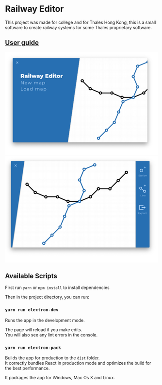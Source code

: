 # Railway Editor

This project was made for college and for Thales Hong Kong, this is a small software to create railway systems for some Thales proprietary software.

## [User guide](user-guide.md) 

![Main Menu Screenshot](docs/MainMenu.png)
![Editor Screen Screenshot](docs/EditorScreen.png)

## Available Scripts

First run `yarn` or `npm install` to install dependencies

Then in the project directory, you can run:

### `yarn run electron-dev`

Runs the app in the development mode.<br>

The page will reload if you make edits.<br>
You will also see any lint errors in the console.

### `yarn run electron-pack`

Builds the app for production to the `dist` folder.<br>
It correctly bundles React in production mode and optimizes the build for the best performance.

It packages the app for Windows, Mac Os X and Linux.
